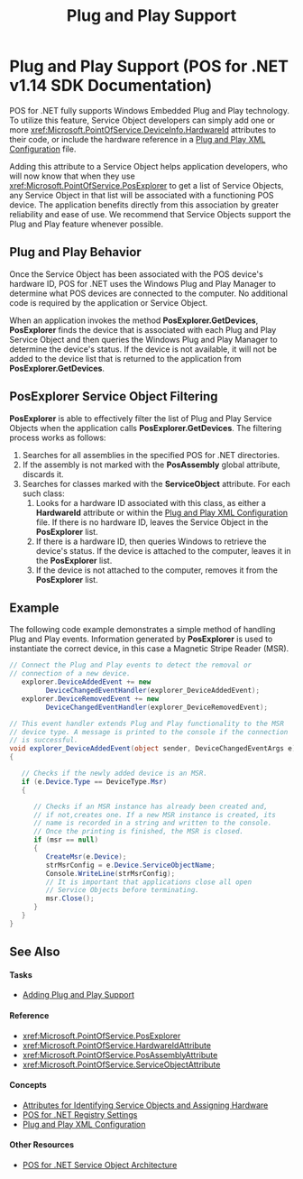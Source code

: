 ﻿---
title: Plug and Play Support
description: Plug and Play Support (POS for .NET v1.14 SDK Documentation)
ms.date: 02/27/2008
ms.topic: how-to
ms.custom: pos-restored-from-archive
---

# Plug and Play Support (POS for .NET v1.14 SDK Documentation)

POS for .NET fully supports Windows Embedded Plug and Play technology. To utilize this feature, Service Object developers can simply add one or more <xref:Microsoft.PointOfService.DeviceInfo.HardwareId> attributes to their code, or include the hardware reference in a [Plug and Play XML Configuration](plug-and-play-xml-configuration.md) file.

Adding this attribute to a Service Object helps application developers, who will now know that when they use <xref:Microsoft.PointOfService.PosExplorer> to get a list of Service Objects, any Service Object in that list will be associated with a functioning POS device. The application benefits directly from this association by greater reliability and ease of use. We recommend that Service Objects support the Plug and Play feature whenever possible.

## Plug and Play Behavior

Once the Service Object has been associated with the POS device's hardware ID, POS for .NET uses the Windows Plug and Play Manager to determine what POS devices are connected to the computer. No additional code is required by the application or Service Object.

When an application invokes the method **PosExplorer.GetDevices**, **PosExplorer** finds the device that is associated with each Plug and Play Service Object and then queries the Windows Plug and Play Manager to determine the device's status. If the device is not available, it will not be added to the device list that is returned to the application from **PosExplorer.GetDevices**.

## PosExplorer Service Object Filtering

**PosExplorer** is able to effectively filter the list of Plug and Play Service Objects when the application calls **PosExplorer.GetDevices**. The filtering process works as follows:

1. Searches for all assemblies in the specified POS for .NET directories.
2. If the assembly is not marked with the **PosAssembly** global attribute, discards it.
3. Searches for classes marked with the **ServiceObject** attribute. For each such class:
    1. Looks for a hardware ID associated with this class, as either a **HardwareId** attribute or within the [Plug and Play XML Configuration](plug-and-play-xml-configuration.md) file. If there is no hardware ID, leaves the Service Object in the **PosExplorer** list.
    2. If there is a hardware ID, then queries Windows to retrieve the device's status. If the device is attached to the computer, leaves it in the **PosExplorer** list.
    3. If the device is not attached to the computer, removes it from the **PosExplorer** list.

## Example

The following code example demonstrates a simple method of handling Plug and Play events. Information generated by **PosExplorer** is used to instantiate the correct device, in this case a Magnetic Stripe Reader (MSR).

```csharp
// Connect the Plug and Play events to detect the removal or
// connection of a new device.
   explorer.DeviceAddedEvent += new
         DeviceChangedEventHandler(explorer_DeviceAddedEvent);
   explorer.DeviceRemovedEvent += new
         DeviceChangedEventHandler(explorer_DeviceRemovedEvent);

// This event handler extends Plug and Play functionality to the MSR
// device type. A message is printed to the console if the connection
// is successful.
void explorer_DeviceAddedEvent(object sender, DeviceChangedEventArgs e)
{

   // Checks if the newly added device is an MSR.
   if (e.Device.Type == DeviceType.Msr)
   {

      // Checks if an MSR instance has already been created and,
      // if not,creates one. If a new MSR instance is created, its
      // name is recorded in a string and written to the console.
      // Once the printing is finished, the MSR is closed.
      if (msr == null)
      {
         CreateMsr(e.Device);
         strMsrConfig = e.Device.ServiceObjectName;
         Console.WriteLine(strMsrConfig);
         // It is important that applications close all open
         // Service Objects before terminating.
         msr.Close();
      }
   }
}
```

## See Also

#### Tasks

- [Adding Plug and Play Support](adding-plug-and-play-support.md)

#### Reference

- <xref:Microsoft.PointOfService.PosExplorer>
- <xref:Microsoft.PointOfService.HardwareIdAttribute>
- <xref:Microsoft.PointOfService.PosAssemblyAttribute>
- <xref:Microsoft.PointOfService.ServiceObjectAttribute>

#### Concepts

- [Attributes for Identifying Service Objects and Assigning Hardware](attributes-for-identifying-service-objects-and-assigning-hardware.md)
- [POS for .NET Registry Settings](pos-for-net-registry-settings.md)
- [Plug and Play XML Configuration](plug-and-play-xml-configuration.md)

#### Other Resources

- [POS for .NET Service Object Architecture](pos-for-net-service-object-architecture.md)
